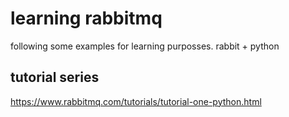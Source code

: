 # learning rabbitmq
following some examples for learning purposses. rabbit + python

## tutorial series
https://www.rabbitmq.com/tutorials/tutorial-one-python.html